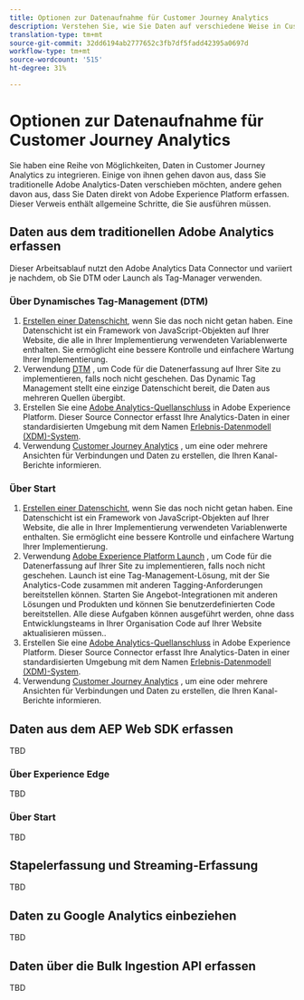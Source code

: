 ```yaml
---
title: Optionen zur Datenaufnahme für Customer Journey Analytics
description: Verstehen Sie, wie Sie Daten auf verschiedene Weise in Customer Journey Analytics erfassen können.
translation-type: tm+mt
source-git-commit: 32dd6194ab2777652c3fb7df5fadd42395a0697d
workflow-type: tm+mt
source-wordcount: '515'
ht-degree: 31%

---
```



# Optionen zur Datenaufnahme für Customer Journey Analytics

Sie haben eine Reihe von Möglichkeiten, Daten in Customer Journey Analytics zu integrieren. Einige von ihnen gehen davon aus, dass Sie traditionelle Adobe Analytics-Daten verschieben möchten, andere gehen davon aus, dass Sie Daten direkt von Adobe Experience Platform erfassen. Dieser Verweis enthält allgemeine Schritte, die Sie ausführen müssen.

## Daten aus dem traditionellen Adobe Analytics erfassen

Dieser Arbeitsablauf nutzt den Adobe Analytics Data Connector und variiert je nachdem, ob Sie DTM oder Launch als Tag-Manager verwenden.

### Über Dynamisches Tag-Management (DTM)

1. [Erstellen einer Datenschicht](https://docs.adobe.com/content/help/en/analytics/implementation/prepare/data-layer.html), wenn Sie das noch nicht getan haben. Eine Datenschicht ist ein Framework von JavaScript-Objekten auf Ihrer Website, die alle in Ihrer Implementierung verwendeten Variablenwerte enthalten. Sie ermöglicht eine bessere Kontrolle und einfachere Wartung Ihrer Implementierung.
1. Verwendung [DTM](https://docs.adobe.com/content/help/de-DE/analytics/implementation/other/dtm/dtm-implementation-overview.html) , um Code für die Datenerfassung auf Ihrer Site zu implementieren, falls noch nicht geschehen. Das Dynamic Tag Management stellt eine einzige Datenschicht bereit, die Daten aus mehreren Quellen übergibt.
1. Erstellen Sie eine [Adobe Analytics-Quellanschluss](https://docs.adobe.com/content/help/en/experience-platform/sources/ui-tutorials/create/adobe-applications/analytics.html) in Adobe Experience Platform. Dieser Source Connector erfasst Ihre Analytics-Daten in einer standardisierten Umgebung mit dem Namen [Erlebnis-Datenmodell (XDM)-System](https://docs.adobe.com/content/help/de-DE/experience-platform/xdm/home.html).
1. Verwendung [Customer Journey Analytics](https://docs.adobe.com/content/help/de-DE/analytics-platform/using/cja-overview/cja-getting-started.html) , um eine oder mehrere Ansichten für Verbindungen und Daten zu erstellen, die Ihren Kanal-Berichte informieren.

### Über Start

1. [Erstellen einer Datenschicht](https://docs.adobe.com/content/help/en/analytics/implementation/prepare/data-layer.html), wenn Sie das noch nicht getan haben. Eine Datenschicht ist ein Framework von JavaScript-Objekten auf Ihrer Website, die alle in Ihrer Implementierung verwendeten Variablenwerte enthalten. Sie ermöglicht eine bessere Kontrolle und einfachere Wartung Ihrer Implementierung.
1. Verwendung [Adobe Experience Platform Launch](https://docs.adobe.com/content/help/en/analytics/implementation/launch/overview.html) , um Code für die Datenerfassung auf Ihrer Site zu implementieren, falls noch nicht geschehen. Launch ist eine Tag-Management-Lösung, mit der Sie Analytics-Code zusammen mit anderen Tagging-Anforderungen bereitstellen können. Starten Sie Angebot-Integrationen mit anderen Lösungen und Produkten und können Sie benutzerdefinierten Code bereitstellen. Alle diese Aufgaben können ausgeführt werden, ohne dass Entwicklungsteams in Ihrer Organisation Code auf Ihrer Website aktualisieren müssen..
1. Erstellen Sie eine [Adobe Analytics-Quellanschluss](https://docs.adobe.com/content/help/en/experience-platform/sources/ui-tutorials/create/adobe-applications/analytics.html) in Adobe Experience Platform. Dieser Source Connector erfasst Ihre Analytics-Daten in einer standardisierten Umgebung mit dem Namen [Erlebnis-Datenmodell (XDM)-System](https://docs.adobe.com/content/help/en/experience-platform/xdm/home.html).
1. Verwendung [Customer Journey Analytics](https://docs.adobe.com/content/help/en/analytics-platform/using/cja-overview/cja-getting-started.html) , um eine oder mehrere Ansichten für Verbindungen und Daten zu erstellen, die Ihren Kanal-Berichte informieren.

## Daten aus dem AEP Web SDK erfassen

TBD

### Über Experience Edge

TBD

### Über Start

TBD

## Stapelerfassung und Streaming-Erfassung

TBD

## Daten zu Google Analytics einbeziehen

TBD

## Daten über die Bulk Ingestion API erfassen

TBD